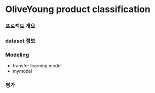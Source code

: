 # OliveYoung product classification
### 프로젝트 개요
### dataset 정보
### Modeling
 * transfer learning model
 * mymodel
### 평가

